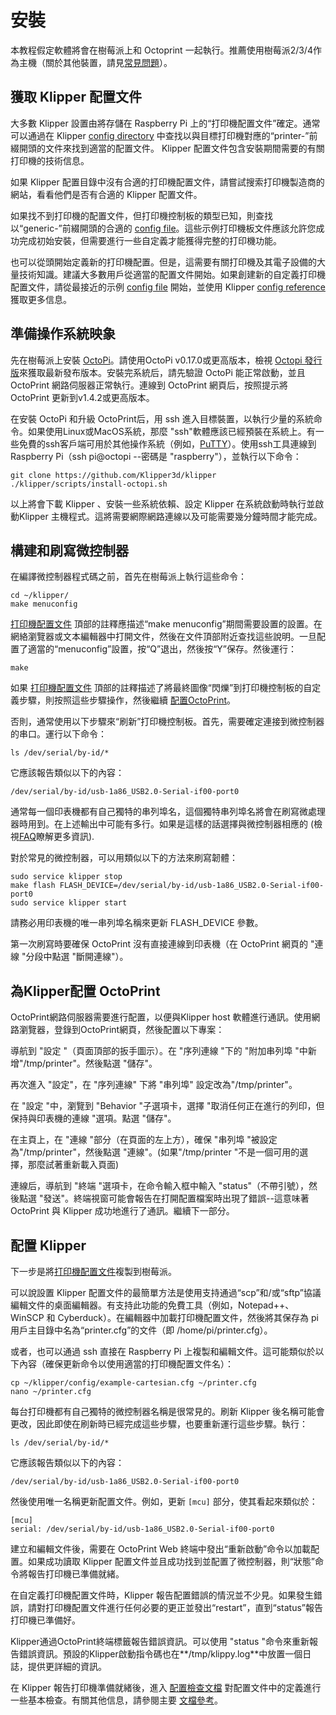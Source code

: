 # 安裝

本教程假定軟體將會在樹莓派上和 Octoprint 一起執行。推薦使用樹莓派2/3/4作為主機（關於其他裝置，請見[常見問題](FAQ.md#can-i-run-klipper-on-something-other-than-a-raspberry-pi-3)）。

## 獲取 Klipper 配置文件

大多數 Klipper 設置由將存儲在 Raspberry Pi 上的“打印機配置文件”確定。通常可以通過在 Klipper [config directory](../config/) 中查找以與目標打印機對應的“printer-”前綴開頭的文件來找到適當的配置文件。 Klipper 配置文件包含安裝期間需要的有關打印機的技術信息。

如果 Klipper 配置目錄中沒有合適的打印機配置文件，請嘗試搜索打印機製造商的網站，看看他們是否有合適的 Klipper 配置文件。

如果找不到打印機的配置文件，但打印機控制板的類型已知，則查找以“generic-”前綴開頭的合適的 [config file](../config/)。這些示例打印機板文件應該允許您成功完成初始安裝，但需要進行一些自定義才能獲得完整的打印機功能。

也可以從頭開始定義新的打印機配置。但是，這需要有關打印機及其電子設備的大量技術知識。建議大多數用戶從適當的配置文件開始。如果創建新的自定義打印機配置文件，請從最接近的示例 [config file](../config/) 開始，並使用 Klipper [config reference](Config_Reference.md) 獲取更多信息。

## 準備操作系統映象

先在樹莓派上安裝 [OctoPi](https://github.com/guysoft/OctoPi)。請使用OctoPi v0.17.0或更高版本，檢視 [Octopi 發行版](https://github.com/guysoft/OctoPi/releases)來獲取最新發布版本。安裝完系統后，請先驗證 OctoPi 能正常啟動，並且 OctoPrint 網路伺服器正常執行。連線到 OctoPrint 網頁后，按照提示將 OctoPrint 更新到v1.4.2或更高版本。

在安裝 OctoPi 和升級 OctoPrint后，用 ssh 進入目標裝置，以執行少量的系統命令。如果使用Linux或MacOS系統，那麼 "ssh"軟體應該已經預裝在系統上。有一些免費的ssh客戶端可用於其他操作系統（例如，[PuTTY](https://www.chiark.greenend.org.uk/~sgtatham/putty/)）。使用ssh工具連線到Raspberry Pi（ssh pi@octopi --密碼是 "raspberry"），並執行以下命令：

```
git clone https://github.com/Klipper3d/klipper
./klipper/scripts/install-octopi.sh
```

以上將會下載 Klipper 、安裝一些系統依賴、設定 Klipper 在系統啟動時執行並啟動Klipper 主機程式。這將需要網際網路連線以及可能需要幾分鐘時間才能完成。

## 構建和刷寫微控制器

在編譯微控制器程式碼之前，首先在樹莓派上執行這些命令：

```
cd ~/klipper/
make menuconfig
```

[打印機配置文件](#obtain-a-klipper-configuration-file) 頂部的註釋應描述“make menuconfig”期間需要設置的設置。在網絡瀏覽器或文本編輯器中打開文件，然後在文件頂部附近查找這些說明。一旦配置了適當的“menuconfig”設置，按“Q”退出，然後按“Y”保存。然後運行：

```
make
```

如果 [打印機配置文件](#obtain-a-klipper-configuration-file) 頂部的註釋描述了將最終圖像“閃爍”到打印機控制板的自定義步驟，則按照這些步驟操作，然後繼續 [配置OctoPrint](#configuring-octoprint-to-use-klipper)。

否則，通常使用以下步驟來“刷新”打印機控制板。首先，需要確定連接到微控制器的串口。運行以下命令：

```
ls /dev/serial/by-id/*
```

它應該報告類似以下的內容：

```
/dev/serial/by-id/usb-1a86_USB2.0-Serial-if00-port0
```

通常每一個印表機都有自己獨特的串列埠名，這個獨特串列埠名將會在刷寫微處理器時用到。在上述輸出中可能有多行。如果是這樣的話選擇與微控制器相應的 (檢視[FAQ](FAQ.md#wheres-my-serial-port)瞭解更多資訊).

對於常見的微控制器，可以用類似以下的方法來刷寫韌體：

```
sudo service klipper stop
make flash FLASH_DEVICE=/dev/serial/by-id/usb-1a86_USB2.0-Serial-if00-port0
sudo service klipper start
```

請務必用印表機的唯一串列埠名稱來更新 FLASH_DEVICE 參數。

第一次刷寫時要確保 OctoPrint 沒有直接連線到印表機（在 OctoPrint 網頁的 "連線 "分段中點選 "斷開連線"）。

## 為Klipper配置 OctoPrint

OctoPrint網路伺服器需要進行配置，以便與Klipper host 軟體進行通訊。使用網路瀏覽器，登錄到OctoPrint網頁，然後配置以下專案：

導航到 "設定 "（頁面頂部的扳手圖示）。在 "序列連線 "下的 "附加串列埠 "中新增"/tmp/printer"。然後點選 "儲存"。

再次進入 "設定"，在 "序列連線" 下將 "串列埠" 設定改為"/tmp/printer"。

在 "設定 "中，瀏覽到 "Behavior "子選項卡，選擇 "取消任何正在進行的列印，但保持與印表機的連線 "選項。點選 "儲存"。

在主頁上，在 "連線 "部分（在頁面的左上方），確保 "串列埠 "被設定為"/tmp/printer"，然後點選 "連線"。(如果"/tmp/printer "不是一個可用的選擇，那麼試著重新載入頁面)

連線后，導航到 "終端 "選項卡，在命令輸入框中輸入 "status"（不帶引號），然後點選 "發送"。終端視窗可能會報告在打開配置檔案時出現了錯誤--這意味著 OctoPrint 與 Klipper 成功地進行了通訊。繼續下一部分。

## 配置 Klipper

下一步是將[打印機配置文件](#obtain-a-klipper-configuration-file)複製到樹莓派。

可以說設置 Klipper 配置文件的最簡單方法是使用支持通過“scp”和/或“sftp”協議編輯文件的桌面編輯器。有支持此功能的免費工具（例如，Notepad++、WinSCP 和 Cyberduck）。在編輯器中加載打印機配置文件，然後將其保存為 pi 用戶主目錄中名為“printer.cfg”的文件（即 /home/pi/printer.cfg）。

或者，也可以通過 ssh 直接在 Raspberry Pi 上複製和編輯文件。這可能類似於以下內容（確保更新命令以使用適當的打印機配置文件名）：

```
cp ~/klipper/config/example-cartesian.cfg ~/printer.cfg
nano ~/printer.cfg
```

每台打印機都有自己獨特的微控制器名稱是很常見的。刷新 Klipper 後名稱可能會更改，因此即使在刷新時已經完成這些步驟，也要重新運行這些步驟。執行：

```
ls /dev/serial/by-id/*
```

它應該報告類似以下的內容：

```
/dev/serial/by-id/usb-1a86_USB2.0-Serial-if00-port0
```

然後使用唯一名稱更新配置文件。例如，更新 `[mcu]` 部分，使其看起來類似於：

```
[mcu]
serial: /dev/serial/by-id/usb-1a86_USB2.0-Serial-if00-port0
```

建立和編輯文件後，需要在 OctoPrint Web 終端中發出“重新啟動”命令以加載配置。如果成功讀取 Klipper 配置文件並且成功找到並配置了微控制器，則“狀態”命令將報告打印機已準備就緒。

在自定義打印機配置文件時，Klipper 報告配置錯誤的情況並不少見。如果發生錯誤，請對打印機配置文件進行任何必要的更正並發出“restart”，直到“status”報告打印機已準備好。

Klipper通過OctoPrint終端標籤報告錯誤資訊。可以使用 "status "命令來重新報告錯誤資訊。預設的Klipper啟動指令碼也在**/tmp/klippy.log**中放置一個日誌，提供更詳細的資訊。

在 Klipper 報告打印機準備就緒後，進入 [配置檢查文檔](Config_checks.md) 對配置文件中的定義進行一些基本檢查。有關其他信息，請參閱主要 [文檔參考](Overview.md)。
